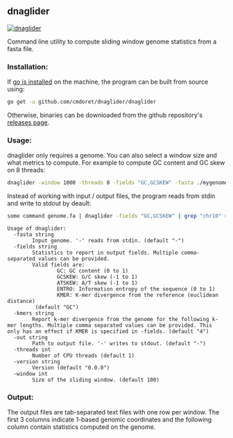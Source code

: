 ## dnaglider

[![dnaglider](https://circleci.com/gh/cmdoret/dnaglider/tree/master.svg?style=svg)](https://circleci.com/gh/cmdoret/dnaglider/tree/master)

Command line utility to compute sliding window genome statistics from a fasta file.

### Installation:

If [go is installed](https://golang.org/doc/install) on the machine, the program can be built from source using: 

```bash
go get -u github.com/cmdoret/dnaglider/dnaglider
```

Otherwise, binaries can be downloaded from the github repository's [releases page](https://github.com/cmdoret/dnaglider/releases).

### Usage:

dnaglider only requires a genome. You can also select a window size and what metrics to compute. For example to compute GC content and GC skew on 8 threads:

```bash
dnaglider -window 1000 -threads 8 -fields "GC,GCSKEW" -fasta ./mygenome.fasta -out gc_stats.tsv
```

Instead of working with input / output files, the program reads from stdin and write to stdout by deault:

```bash
some command genome.fa | dnaglider -fields "GC,GCSKEW" | grep "chr10" > gc_stats_chr10.tsv
```

```
Usage of dnaglider:
  -fasta string
        Input genome. '-' reads from stdin. (default "-")
  -fields string
        Statistics to report in output fields. Multiple comma-separated values can be provided.
        Valid fields are: 
                GC: GC content (0 to 1)
                GCSKEW: G/C skew (-1 to 1)
                ATSKEW: A/T skew (-1 to 1)
                ENTRO: Information entropy of the sequence (0 to 1)
                KMER: K-mer divergence from the reference (euclidean distance)
         (default "GC")
  -kmers string
        Report k-mer divergence from the genome for the following k-mer lengths. Multiple comma separated values can be provided. This only has an effect if KMER is specified in -fields. (default "4")
  -out string
        Path to output file. '-' writes to stdout. (default "-")
  -threads int
        Number of CPU threads (default 1)
  -version string
        Version (default "0.0.0")
  -window int
        Size of the sliding window. (default 100)
```

### Output:

The output files are tab-separated text files with one row per window. The first 3 columns indicate 1-based genomic coordinates and the following column contain statistics computed on the genome.
